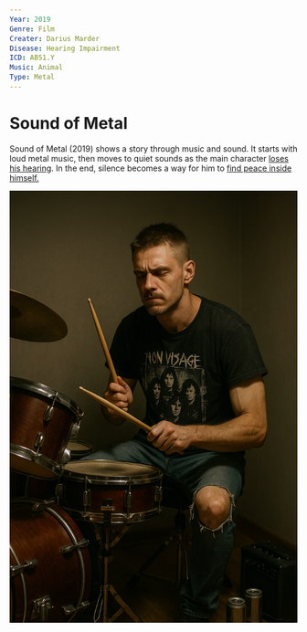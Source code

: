 ```yaml
---
Year: 2019
Genre: Film
Creater: Darius Marder
Disease: Hearing Impairment
ICD: AB51.Y
Music: Animal
Type: Metal
---
```


# Sound of Metal

Sound of Metal (2019) shows a story through music and sound. It starts with loud metal music, then moves to quiet sounds as the main character [loses his hearing](park_jinpyo.md). In the end, silence becomes a way for him to [find peace inside himself.](https://www.youtube.com/watch?v=3fQ3zy8iYtk)


<img src="./yoon_jungseo.png" alt="description" style="width:25%%;" />
